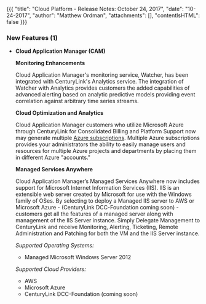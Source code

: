 {{{
"title": "Cloud Platform - Release Notes: October 24, 2017",
"date": "10-24-2017",
"author": "Matthew Ordman",
"attachments": [],
"contentIsHTML": false
}}}

### New Features (1)
* __Cloud Application Manager (CAM)__

  __Monitoring Enhancements__

  Cloud Application Manager's monitoring service, Watcher, has been integrated with CenturyLink's Analytics service.  The integration of Watcher with Analytics provides customers the added capabilities of advanced alerting based on analytic predictive models providing event correlation against arbitrary time series streams.

  __Cloud Optimization and Analytics__

  Cloud Application Manager customers who utilize Microsoft Azure through CenturyLink for Consolidated Billing and Platform Support now may generate multiple [Azure subscriptions](https://www.ctl.io/knowledge-base/cloud-application-manager/cloud-optimization/partner-cloud-integration-azure-new/). Multiple Azure subscriptions provides your administrators the ability to easily manage users and resources for multiple Azure projects and departments by placing them in different Azure "accounts."

  __Managed Services Anywhere__

  Cloud Application Manager’s Managed Services Anywhere now includes support for Microsoft Internet Information Services (IIS).  IIS is an extensible web server created by Microsoft for use with the Windows family of OSes.  By selecting to deploy a Managed IIS server to AWS or Microsoft Azure - (CenturyLink DCC-Foundation coming soon) - customers get all the features of a managed server along with management of the IIS Server instance.  Simply Delegate Management to CenturyLink and receive Monitoring, Alerting, Ticketing, Remote Administration and Patching for both the VM and the IIS Server instance.


  *Supported Operating Systems:*

  * Managed Microsoft Windows Server 2012

  *Supported Cloud Providers:*
  * AWS
  * Microsoft Azure
  * CenturyLink DCC-Foundation (coming soon)
